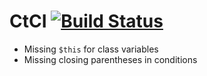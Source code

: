 # CtCI  [![Build Status](https://travis-ci.org/jancimajek/ctci.svg?branch=master)](https://travis-ci.org/jancimajek/ctci)

 * Missing `$this` for class variables
 * Missing closing parentheses in conditions